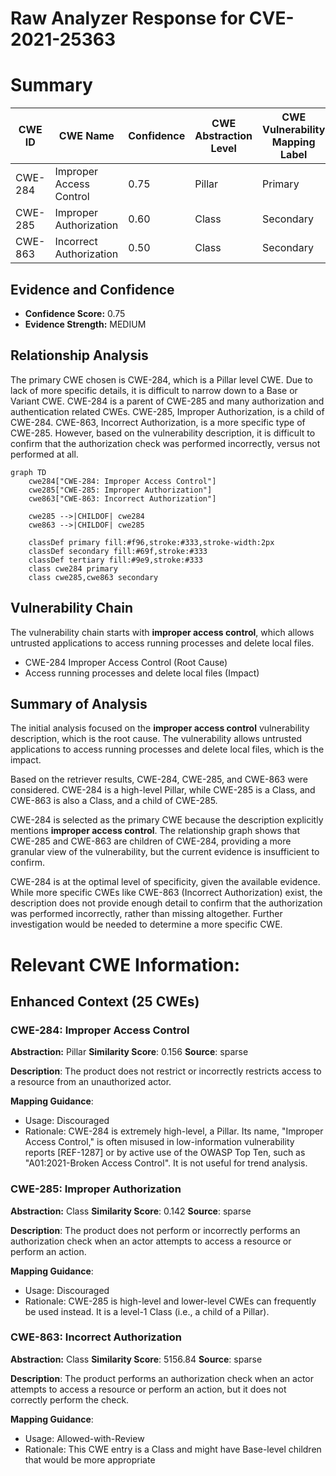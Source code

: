 # Raw Analyzer Response for CVE-2021-25363

# Summary
| CWE ID | CWE Name | Confidence | CWE Abstraction Level | CWE Vulnerability Mapping Label | CWE-Vulnerability Mapping Notes |
|---|---|---|---|---|---|
| CWE-284 | Improper Access Control | 0.75 | Pillar | Primary | Discouraged |
| CWE-285 | Improper Authorization | 0.60 | Class | Secondary | Discouraged |
| CWE-863 | Incorrect Authorization | 0.50 | Class | Secondary | Allowed-with-Review |

## Evidence and Confidence

*   **Confidence Score:** 0.75
*   **Evidence Strength:** MEDIUM

## Relationship Analysis
The primary CWE chosen is CWE-284, which is a Pillar level CWE. Due to lack of more specific details, it is difficult to narrow down to a Base or Variant CWE. CWE-284 is a parent of CWE-285 and many authorization and authentication related CWEs. CWE-285, Improper Authorization, is a child of CWE-284. CWE-863, Incorrect Authorization, is a more specific type of CWE-285. However, based on the vulnerability description, it is difficult to confirm that the authorization check was performed incorrectly, versus not performed at all.

```mermaid
graph TD
    cwe284["CWE-284: Improper Access Control"]
    cwe285["CWE-285: Improper Authorization"]
    cwe863["CWE-863: Incorrect Authorization"]
    
    cwe285 -->|CHILDOF| cwe284
    cwe863 -->|CHILDOF| cwe285
    
    classDef primary fill:#f96,stroke:#333,stroke-width:2px
    classDef secondary fill:#69f,stroke:#333
    classDef tertiary fill:#9e9,stroke:#333
    class cwe284 primary
    class cwe285,cwe863 secondary
```

## Vulnerability Chain
The vulnerability chain starts with **improper access control**, which allows untrusted applications to access running processes and delete local files.
  - CWE-284 Improper Access Control (Root Cause)
  - Access running processes and delete local files (Impact)

## Summary of Analysis
The initial analysis focused on the **improper access control** vulnerability description, which is the root cause. The vulnerability allows untrusted applications to access running processes and delete local files, which is the impact.

Based on the retriever results, CWE-284, CWE-285, and CWE-863 were considered. CWE-284 is a high-level Pillar, while CWE-285 is a Class, and CWE-863 is also a Class, and a child of CWE-285.

CWE-284 is selected as the primary CWE because the description explicitly mentions **improper access control**. The relationship graph shows that CWE-285 and CWE-863 are children of CWE-284, providing a more granular view of the vulnerability, but the current evidence is insufficient to confirm.

CWE-284 is at the optimal level of specificity, given the available evidence. While more specific CWEs like CWE-863 (Incorrect Authorization) exist, the description does not provide enough detail to confirm that the authorization was performed incorrectly, rather than missing altogether. Further investigation would be needed to determine a more specific CWE.

# Relevant CWE Information:

## Enhanced Context (25 CWEs)

### CWE-284: Improper Access Control
**Abstraction:** Pillar
**Similarity Score**: 0.156
**Source**: sparse

**Description**:
The product does not restrict or incorrectly restricts access to a resource from an unauthorized actor.

**Mapping Guidance**:
- Usage: Discouraged
- Rationale: CWE-284 is extremely high-level, a Pillar. Its name, "Improper Access Control," is often misused in low-information vulnerability reports [REF-1287] or by active use of the OWASP Top Ten, such as "A01:2021-Broken Access Control". It is not useful for trend analysis.

### CWE-285: Improper Authorization
**Abstraction:** Class
**Similarity Score**: 0.142
**Source**: sparse

**Description**:
The product does not perform or incorrectly performs an authorization check when an actor attempts to access a resource or perform an action.

**Mapping Guidance**:
- Usage: Discouraged
- Rationale: CWE-285 is high-level and lower-level CWEs can frequently be used instead. It is a level-1 Class (i.e., a child of a Pillar).

### CWE-863: Incorrect Authorization
**Abstraction:** Class
**Similarity Score**: 5156.84
**Source**: sparse

**Description**:
The product performs an authorization check when an actor attempts to access a resource or perform an action, but it does not correctly perform the check.

**Mapping Guidance**:
- Usage: Allowed-with-Review
- Rationale: This CWE entry is a Class and might have Base-level children that would be more appropriate